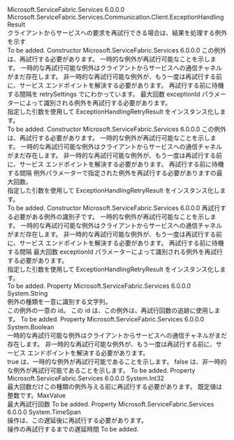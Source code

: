 <Type Name="ExceptionHandlingRetryResult" FullName="Microsoft.ServiceFabric.Services.Communication.Client.ExceptionHandlingRetryResult">
  <TypeSignature Language="C#" Value="public sealed class ExceptionHandlingRetryResult : Microsoft.ServiceFabric.Services.Communication.Client.ExceptionHandlingResult" />
  <TypeSignature Language="ILAsm" Value=".class public auto ansi sealed beforefieldinit ExceptionHandlingRetryResult extends Microsoft.ServiceFabric.Services.Communication.Client.ExceptionHandlingResult" />
  <TypeSignature Language="DocId" Value="T:Microsoft.ServiceFabric.Services.Communication.Client.ExceptionHandlingRetryResult" />
  <TypeSignature Language="VB.NET" Value="Public NotInheritable Class ExceptionHandlingRetryResult&#xA;Inherits ExceptionHandlingResult" />
  <TypeSignature Language="F#" Value="type ExceptionHandlingRetryResult = class&#xA;    inherit ExceptionHandlingResult" />
  <AssemblyInfo>
    <AssemblyName>Microsoft.ServiceFabric.Services</AssemblyName>
    <AssemblyVersion>6.0.0.0</AssemblyVersion>
  </AssemblyInfo>
  <Base>
    <BaseTypeName>Microsoft.ServiceFabric.Services.Communication.Client.ExceptionHandlingResult</BaseTypeName>
  </Base>
  <Interfaces />
  <Docs>
    <summary>
            クライアントからサービスへの要求を再試行できる場合は、結果を処理する例外を示す
            </summary>
    <remarks>To be added.</remarks>
  </Docs>
  <Members>
    <Member MemberName=".ctor">
      <MemberSignature Language="C#" Value="public ExceptionHandlingRetryResult (Exception exception, bool isTransient, Microsoft.ServiceFabric.Services.Communication.Client.OperationRetrySettings retrySettings, int maxRetryCount);" />
      <MemberSignature Language="ILAsm" Value=".method public hidebysig specialname rtspecialname instance void .ctor(class System.Exception exception, bool isTransient, class Microsoft.ServiceFabric.Services.Communication.Client.OperationRetrySettings retrySettings, int32 maxRetryCount) cil managed" />
      <MemberSignature Language="DocId" Value="M:Microsoft.ServiceFabric.Services.Communication.Client.ExceptionHandlingRetryResult.#ctor(System.Exception,System.Boolean,Microsoft.ServiceFabric.Services.Communication.Client.OperationRetrySettings,System.Int32)" />
      <MemberSignature Language="F#" Value="new Microsoft.ServiceFabric.Services.Communication.Client.ExceptionHandlingRetryResult : Exception * bool * Microsoft.ServiceFabric.Services.Communication.Client.OperationRetrySettings * int -&gt; Microsoft.ServiceFabric.Services.Communication.Client.ExceptionHandlingRetryResult" Usage="new Microsoft.ServiceFabric.Services.Communication.Client.ExceptionHandlingRetryResult (exception, isTransient, retrySettings, maxRetryCount)" />
      <MemberType>Constructor</MemberType>
      <AssemblyInfo>
        <AssemblyName>Microsoft.ServiceFabric.Services</AssemblyName>
        <AssemblyVersion>6.0.0.0</AssemblyVersion>
      </AssemblyInfo>
      <Parameters>
        <Parameter Name="exception" Type="System.Exception" />
        <Parameter Name="isTransient" Type="System.Boolean" />
        <Parameter Name="retrySettings" Type="Microsoft.ServiceFabric.Services.Communication.Client.OperationRetrySettings" />
        <Parameter Name="maxRetryCount" Type="System.Int32" />
      </Parameters>
      <Docs>
        <param name="exception">この例外は、再試行する必要があります。</param>
        <param name="isTransient">
            一時的な例外が再試行可能なことを示します。
            一時的な再試行可能な例外はクライアントからサービスへの通信チャネルがまだ存在します。
            非一時的な再試行可能な例外が、もう一度は再試行する前に、サービス エンドポイントを解決する必要があります。
            </param>
        <param name="retrySettings">再試行する前に待機する間隔を retrySettings でにわかっています。</param>
        <param name="maxRetryCount">最大回数 exceptionId パラメーターによって識別される例外を再試行する必要があります。</param>
        <summary>
            指定した引数を使用して ExceptionHandlingRetryResult をインスタンス化します。
            </summary>
        <remarks>To be added.</remarks>
      </Docs>
    </Member>
    <Member MemberName=".ctor">
      <MemberSignature Language="C#" Value="public ExceptionHandlingRetryResult (Exception exception, bool isTransient, TimeSpan retryDelay, int maxRetryCount);" />
      <MemberSignature Language="ILAsm" Value=".method public hidebysig specialname rtspecialname instance void .ctor(class System.Exception exception, bool isTransient, valuetype System.TimeSpan retryDelay, int32 maxRetryCount) cil managed" />
      <MemberSignature Language="DocId" Value="M:Microsoft.ServiceFabric.Services.Communication.Client.ExceptionHandlingRetryResult.#ctor(System.Exception,System.Boolean,System.TimeSpan,System.Int32)" />
      <MemberSignature Language="F#" Value="new Microsoft.ServiceFabric.Services.Communication.Client.ExceptionHandlingRetryResult : Exception * bool * TimeSpan * int -&gt; Microsoft.ServiceFabric.Services.Communication.Client.ExceptionHandlingRetryResult" Usage="new Microsoft.ServiceFabric.Services.Communication.Client.ExceptionHandlingRetryResult (exception, isTransient, retryDelay, maxRetryCount)" />
      <MemberType>Constructor</MemberType>
      <AssemblyInfo>
        <AssemblyName>Microsoft.ServiceFabric.Services</AssemblyName>
        <AssemblyVersion>6.0.0.0</AssemblyVersion>
      </AssemblyInfo>
      <Parameters>
        <Parameter Name="exception" Type="System.Exception" />
        <Parameter Name="isTransient" Type="System.Boolean" />
        <Parameter Name="retryDelay" Type="System.TimeSpan" />
        <Parameter Name="maxRetryCount" Type="System.Int32" />
      </Parameters>
      <Docs>
        <param name="exception">この例外は、再試行する必要があります。</param>
        <param name="isTransient">
            一時的な例外が再試行可能なことを示します。
            一時的な再試行可能な例外はクライアントからサービスへの通信チャネルがまだ存在します。
            非一時的な再試行可能な例外が、もう一度は再試行する前に、サービス エンドポイントを解決する必要があります。
            </param>
        <param name="retryDelay">再試行する前に待機する間隔</param>
        <param name="maxRetryCount">例外パラメーターで指定された例外を再試行する必要がありますの最大回数。</param>
        <summary>
            指定した引数を使用して ExceptionHandlingRetryResult をインスタンス化します。
            </summary>
        <remarks>To be added.</remarks>
      </Docs>
    </Member>
    <Member MemberName=".ctor">
      <MemberSignature Language="C#" Value="public ExceptionHandlingRetryResult (string exceptionId, bool isTransient, TimeSpan retryDelay, int maxRetryCount);" />
      <MemberSignature Language="ILAsm" Value=".method public hidebysig specialname rtspecialname instance void .ctor(string exceptionId, bool isTransient, valuetype System.TimeSpan retryDelay, int32 maxRetryCount) cil managed" />
      <MemberSignature Language="DocId" Value="M:Microsoft.ServiceFabric.Services.Communication.Client.ExceptionHandlingRetryResult.#ctor(System.String,System.Boolean,System.TimeSpan,System.Int32)" />
      <MemberSignature Language="VB.NET" Value="Public Sub New (exceptionId As String, isTransient As Boolean, retryDelay As TimeSpan, maxRetryCount As Integer)" />
      <MemberSignature Language="F#" Value="new Microsoft.ServiceFabric.Services.Communication.Client.ExceptionHandlingRetryResult : string * bool * TimeSpan * int -&gt; Microsoft.ServiceFabric.Services.Communication.Client.ExceptionHandlingRetryResult" Usage="new Microsoft.ServiceFabric.Services.Communication.Client.ExceptionHandlingRetryResult (exceptionId, isTransient, retryDelay, maxRetryCount)" />
      <MemberType>Constructor</MemberType>
      <AssemblyInfo>
        <AssemblyName>Microsoft.ServiceFabric.Services</AssemblyName>
        <AssemblyVersion>6.0.0.0</AssemblyVersion>
      </AssemblyInfo>
      <Parameters>
        <Parameter Name="exceptionId" Type="System.String" />
        <Parameter Name="isTransient" Type="System.Boolean" />
        <Parameter Name="retryDelay" Type="System.TimeSpan" />
        <Parameter Name="maxRetryCount" Type="System.Int32" />
      </Parameters>
      <Docs>
        <param name="exceptionId">再試行する必要がある例外の識別子です。</param>
        <param name="isTransient">
            一時的な例外が再試行可能なことを示します。
            一時的な再試行可能な例外はクライアントからサービスへの通信チャネルがまだ存在します。
            非一時的な再試行可能な例外が、もう一度は再試行する前に、サービス エンドポイントを解決する必要があります。
            </param>
        <param name="retryDelay">再試行する前に待機する間隔</param>
        <param name="maxRetryCount">最大回数 exceptionId パラメーターによって識別される例外を再試行する必要があります。</param>
        <summary>
            指定した引数を使用して ExceptionHandlingRetryResult をインスタンス化します。
            </summary>
        <remarks>To be added.</remarks>
      </Docs>
    </Member>
    <Member MemberName="ExceptionId">
      <MemberSignature Language="C#" Value="public string ExceptionId { get; }" />
      <MemberSignature Language="ILAsm" Value=".property instance string ExceptionId" />
      <MemberSignature Language="DocId" Value="P:Microsoft.ServiceFabric.Services.Communication.Client.ExceptionHandlingRetryResult.ExceptionId" />
      <MemberSignature Language="VB.NET" Value="Public ReadOnly Property ExceptionId As String" />
      <MemberSignature Language="F#" Value="member this.ExceptionId : string" Usage="Microsoft.ServiceFabric.Services.Communication.Client.ExceptionHandlingRetryResult.ExceptionId" />
      <MemberType>Property</MemberType>
      <AssemblyInfo>
        <AssemblyName>Microsoft.ServiceFabric.Services</AssemblyName>
        <AssemblyVersion>6.0.0.0</AssemblyVersion>
      </AssemblyInfo>
      <ReturnValue>
        <ReturnType>System.String</ReturnType>
      </ReturnValue>
      <Docs>
        <summary>
            例外の種類を一意に識別する文字列。
            </summary>
        <value>
            この例外の一意の id。 この id は、この例外は、再試行回数の追跡に使用します。
            </value>
        <remarks>To be added.</remarks>
      </Docs>
    </Member>
    <Member MemberName="IsTransient">
      <MemberSignature Language="C#" Value="public bool IsTransient { get; }" />
      <MemberSignature Language="ILAsm" Value=".property instance bool IsTransient" />
      <MemberSignature Language="DocId" Value="P:Microsoft.ServiceFabric.Services.Communication.Client.ExceptionHandlingRetryResult.IsTransient" />
      <MemberSignature Language="VB.NET" Value="Public ReadOnly Property IsTransient As Boolean" />
      <MemberSignature Language="F#" Value="member this.IsTransient : bool" Usage="Microsoft.ServiceFabric.Services.Communication.Client.ExceptionHandlingRetryResult.IsTransient" />
      <MemberType>Property</MemberType>
      <AssemblyInfo>
        <AssemblyName>Microsoft.ServiceFabric.Services</AssemblyName>
        <AssemblyVersion>6.0.0.0</AssemblyVersion>
      </AssemblyInfo>
      <ReturnValue>
        <ReturnType>System.Boolean</ReturnType>
      </ReturnValue>
      <Docs>
        <summary>
            一時的な再試行可能な例外はクライアントからサービスへの通信チャネルがまだ存在します。
            非一時的な再試行可能な例外が、もう一度は再試行する前に、サービス エンドポイントを解決する必要があります。
            </summary>
        <value>
            true は、一時的な例外が再試行可能であることを示します。
            false は、非一時的な例外が再試行可能であることを示します。
            </value>
        <remarks>To be added.</remarks>
      </Docs>
    </Member>
    <Member MemberName="MaxRetryCount">
      <MemberSignature Language="C#" Value="public int MaxRetryCount { get; }" />
      <MemberSignature Language="ILAsm" Value=".property instance int32 MaxRetryCount" />
      <MemberSignature Language="DocId" Value="P:Microsoft.ServiceFabric.Services.Communication.Client.ExceptionHandlingRetryResult.MaxRetryCount" />
      <MemberSignature Language="VB.NET" Value="Public ReadOnly Property MaxRetryCount As Integer" />
      <MemberSignature Language="F#" Value="member this.MaxRetryCount : int" Usage="Microsoft.ServiceFabric.Services.Communication.Client.ExceptionHandlingRetryResult.MaxRetryCount" />
      <MemberType>Property</MemberType>
      <AssemblyInfo>
        <AssemblyName>Microsoft.ServiceFabric.Services</AssemblyName>
        <AssemblyVersion>6.0.0.0</AssemblyVersion>
      </AssemblyInfo>
      <ReturnValue>
        <ReturnType>System.Int32</ReturnType>
      </ReturnValue>
      <Docs>
        <summary>
            最大回数だけこの種類の例外与える前に再試行する必要があります。
            既定値は整数です。MaxValue
            </summary>
        <value>最大再試行回数</value>
        <remarks>To be added.</remarks>
      </Docs>
    </Member>
    <Member MemberName="RetryDelay">
      <MemberSignature Language="C#" Value="public TimeSpan RetryDelay { get; }" />
      <MemberSignature Language="ILAsm" Value=".property instance valuetype System.TimeSpan RetryDelay" />
      <MemberSignature Language="DocId" Value="P:Microsoft.ServiceFabric.Services.Communication.Client.ExceptionHandlingRetryResult.RetryDelay" />
      <MemberSignature Language="VB.NET" Value="Public ReadOnly Property RetryDelay As TimeSpan" />
      <MemberSignature Language="F#" Value="member this.RetryDelay : TimeSpan" Usage="Microsoft.ServiceFabric.Services.Communication.Client.ExceptionHandlingRetryResult.RetryDelay" />
      <MemberType>Property</MemberType>
      <AssemblyInfo>
        <AssemblyName>Microsoft.ServiceFabric.Services</AssemblyName>
        <AssemblyVersion>6.0.0.0</AssemblyVersion>
      </AssemblyInfo>
      <ReturnValue>
        <ReturnType>System.TimeSpan</ReturnType>
      </ReturnValue>
      <Docs>
        <summary>
            操作は、この遅延後に再試行する必要があります。
            </summary>
        <value>操作の再試行するまでの遅延時間</value>
        <remarks>To be added.</remarks>
      </Docs>
    </Member>
  </Members>
</Type>